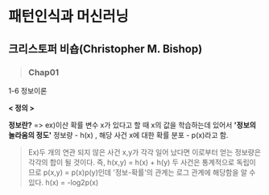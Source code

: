 # 패턴인식과 머신러닝
## 크리스토퍼 비숍(Christopher M. Bishop)
> ### Chap01

1-6 정보이론

**< 정의 >**

**정보란?** => ex)이산 확률 변수 x가 있다고 할 때 x의 값을 학습하는데 있어서 **'정보의 놀라움의 정도'**
정보량 - h(x) , 해당 사건 x에 대한 확률 분포 - p(x)라고 함.
> Ex)두 개의 연관 되지 않은 사건 x,y가 각각 일어 났다면 이로부터 얻는 정보량은 각각의 합이 될 것이다. 즉, h(x,y) = h(x) + h(y)
두 사건은 통계적으로 독립이므로 p(x,y) = p(x)p(y)인데 '정보-확률'의 관계는 로그 관계에 해당함을 알 수 있다.
h(x) = -log2p(x)


